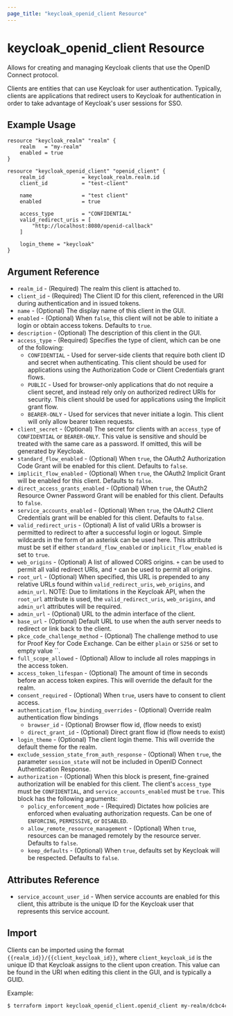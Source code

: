 ```yaml
---
page_title: "keycloak_openid_client Resource"
---
```


# keycloak\_openid\_client Resource

Allows for creating and managing Keycloak clients that use the OpenID Connect protocol.

Clients are entities that can use Keycloak for user authentication. Typically,
clients are applications that redirect users to Keycloak for authentication
in order to take advantage of Keycloak's user sessions for SSO.

## Example Usage

```hcl
resource "keycloak_realm" "realm" {
    realm   = "my-realm"
    enabled = true
}

resource "keycloak_openid_client" "openid_client" {
    realm_id            = keycloak_realm.realm.id
    client_id           = "test-client"

    name                = "test client"
    enabled             = true

    access_type         = "CONFIDENTIAL"
    valid_redirect_uris = [
        "http://localhost:8080/openid-callback"
    ]

    login_theme = "keycloak"
}
```

## Argument Reference

- `realm_id` - (Required) The realm this client is attached to.
- `client_id` - (Required) The Client ID for this client, referenced in the URI during authentication and in issued tokens.
- `name` - (Optional) The display name of this client in the GUI.
- `enabled` - (Optional) When `false`, this client will not be able to initiate a login or obtain access tokens. Defaults to `true`.
- `description` - (Optional) The description of this client in the GUI.
- `access_type` - (Required) Specifies the type of client, which can be one of the following:
    - `CONFIDENTIAL` - Used for server-side clients that require both client ID and secret when authenticating.
      This client should be used for applications using the Authorization Code or Client Credentials grant flows.
    - `PUBLIC` - Used for browser-only applications that do not require a client secret, and instead rely only on authorized redirect
      URIs for security. This client should be used for applications using the Implicit grant flow.
    - `BEARER-ONLY` - Used for services that never initiate a login. This client will only allow bearer token requests.
- `client_secret` - (Optional) The secret for clients with an `access_type` of `CONFIDENTIAL` or `BEARER-ONLY`. This value is sensitive and should be treated with the same care as a password. If omitted, this will be generated by Keycloak.
- `standard_flow_enabled` - (Optional) When `true`, the OAuth2 Authorization Code Grant will be enabled for this client. Defaults to `false`.
- `implicit_flow_enabled` - (Optional) When `true`, the OAuth2 Implicit Grant will be enabled for this client. Defaults to `false`.
- `direct_access_grants_enabled` - (Optional) When `true`, the OAuth2 Resource Owner Password Grant will be enabled for this client. Defaults to `false`.
- `service_accounts_enabled` - (Optional) When `true`, the OAuth2 Client Credentials grant will be enabled for this client. Defaults to `false`.
- `valid_redirect_uris` - (Optional) A list of valid URIs a browser is permitted to redirect to after a successful login or logout. Simple
wildcards in the form of an asterisk can be used here. This attribute must be set if either `standard_flow_enabled` or `implicit_flow_enabled`
is set to `true`.
- `web_origins` - (Optional) A list of allowed CORS origins. `+` can be used to permit all valid redirect URIs, and `*` can be used to permit all origins.
- `root_url` - (Optional) When specified, this URL is prepended to any relative URLs found within `valid_redirect_uris`, `web_origins`, and `admin_url`. NOTE: Due to limitations in the Keycloak API, when the `root_url` attribute is used, the `valid_redirect_uris`, `web_origins`, and `admin_url` attributes will be required.
- `admin_url` - (Optional) URL to the admin interface of the client.
- `base_url` - (Optional) Default URL to use when the auth server needs to redirect or link back to the client.
- `pkce_code_challenge_method` - (Optional) The challenge method to use for Proof Key for Code Exchange. Can be either `plain` or `S256` or set to empty value ``.
- `full_scope_allowed` - (Optional) Allow to include all roles mappings in the access token.
- `access_token_lifespan` - (Optional) The amount of time in seconds before an access token expires. This will override the default for the realm.
- `consent_required` - (Optional) When `true`, users have to consent to client access.
- `authentication_flow_binding_overrides` - (Optional) Override realm authentication flow bindings
    - `browser_id` - (Optional) Browser flow id, (flow needs to exist)
    - `direct_grant_id` - (Optional) Direct grant flow id (flow needs to exist)
- `login_theme` - (Optional) The client login theme. This will override the default theme for the realm.
- `exclude_session_state_from_auth_response` - (Optional) When `true`, the parameter `session_state` will not be included in OpenID Connect Authentication Response.
- `authorization` - (Optional) When this block is present, fine-grained authorization will be enabled for this client. The client's `access_type` must be `CONFIDENTIAL`, and `service_accounts_enabled` must be `true`. This block has the following arguments:
    - `policy_enforcement_mode` - (Required) Dictates how policies are enforced when evaluating authorization requests. Can be one of `ENFORCING`, `PERMISSIVE`, or `DISABLED`.
    - `allow_remote_resource_management` - (Optional) When `true`, resources can be managed remotely by the resource server. Defaults to `false`.
    - `keep_defaults` - (Optional) When `true`, defaults set by Keycloak will be respected. Defaults to `false`.

## Attributes Reference

- `service_account_user_id` - When service accounts are enabled for this client, this attribute is the unique ID for the Keycloak user that represents this service account.


## Import

Clients can be imported using the format `{{realm_id}}/{{client_keycloak_id}}`, where `client_keycloak_id` is the unique ID that Keycloak
assigns to the client upon creation. This value can be found in the URI when editing this client in the GUI, and is typically a GUID.

Example:

```bash
$ terraform import keycloak_openid_client.openid_client my-realm/dcbc4c73-e478-4928-ae2e-d5e420223352
```
